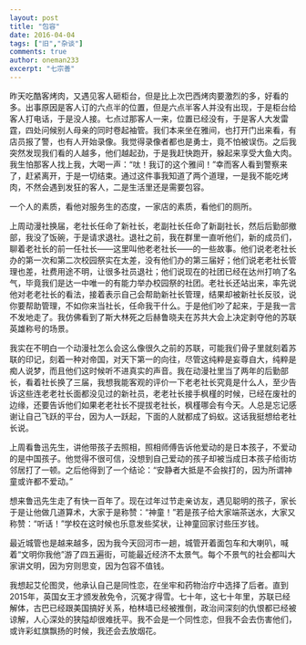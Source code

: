 ```yaml
---
layout: post
title: "包容"
date: 2016-04-04
tags: ["旧","杂谈"]
comments: true
author: oneman233
excerpt: "七宗善"
---
```


昨天吃酷客烤肉，又遇见客人砸柜台，但是比上次巴西烤肉要激烈的多，好看的多。出事原因是客人订的六点半的位置，但是六点半客人并没有出现，于是柜台给客人打电话，于是没人接。七点过那客人一来，位置已经没有，于是客人大发雷霆，四处问候别人母亲的同时卷起袖管。我们本来坐在雅间，也打开门出来看，有店员报了警，也有人开始录像。我觉得录像者都也是勇士，竟不怕被误伤。之后我突然发现我们看的人越多，他们越起劲，于是我赶快跑开，躲起来享受大鱼大肉。我生怕那客人找上我，大喝一声：“呔！我订的这个雅间！”幸而客人看到警察来了，赶紧离开，于是一切结束。通过这件事我知道了两个道理，一是我不能吃烤肉，不然会遇到发狂的客人，二是生活里还是需要包容。

一个人的素质，看他对服务生的态度，一家店的素质，看他们的厕所。

上周动漫社换届，老社长任命了新社长，老副社长任命了新副社长，然后后勤部撤部，我没了饭碗，于是请求退社。退社之前，我在群里一直听他们，新的成员们，聊着老社长的前一任社长——这里叫他老老社长——的一些故事。他们说老老社长办的第一次和第二次校园祭实在太差，没有他们办的第三届好；他们说老老社长管理也差，社费用途不明，让很多社员退社；他们说现在的社团已经在达州打响了名气，毕竟我们是达一中唯一的有能力举办校园祭的社团。老社长还站出来，率先说他对老老社长的看法，接着表示自己会帮助新社长管理，结果却被新社长反驳，说你要帮助管理，不如你来当社长，任命我干什么。于是他们吵了起来，于是我一言不发地走了。我仿佛看到了斯大林死之后赫鲁晓夫在苏共大会上决定剥夺他的苏联英雄称号的场景。

我实在不明白一个动漫社怎么会这么像很久之前的苏联，可能我们骨子里就刻着苏联的印记，刻着一种对帝国，对天下第一的向往，尽管这纯粹是妄尊自大，纯粹是痴人说梦，而且他们这时候听不进真实的声音。我在动漫社里当了两年的后勤部长，看着社长换了三届，我想我能客观的评价一下老老社长究竟是什么人，至少告诉这些连老老社长面都没见过的新社员，老老社长接手枫槿的时候，已经在废社的边缘，还要告诉他们如果老老社长不提拔老社长，枫槿哪会有今天。人总是忘记感谢让自己飞跃的平台，因为人一跃起，下面的人就都成了蚂蚁。这话我挺想给老社长说。

上周看鲁迅先生，讲他带孩子去照相，照相师傅告诉他爱动的是日本孩子，不爱动的是中国孩子。他觉得不很可信，没想到自己爱动的孩子却被当成日本孩子给街坊邻居打了一顿。之后他得到了一个结论：“安静者大抵是不会挨打的，因为所谓神童或许都不爱动。”

想来鲁迅先生走了有快一百年了。现在过年过节走亲访友，遇见聪明的孩子，家长于是让他做几道算术，大家于是称赞：“神童！”若是孩子给大家端茶送水，大家又称赞：“听话！”学校在这时候也乐意发些奖状，让神童回家讨些压岁钱。

最近城管也是越来越多，因为我今天回河市一趟，城管开着面包车和大喇叭，喊着“文明你我他”游了四五遍街，可能最近经济不太景气。每个不景气的社会都叫大家讲文明，因为穷则思变，因为包容不值钱。

我想起艾伦图灵，他承认自己是同性恋，在坐牢和药物治疗中选择了后者。直到2015年，英国女王才颁发赦免令，沉冤才得雪。七十年，这七十年里，苏联已经解体，古巴已经跟美国搞好关系，柏林墙已经被推倒，政治间深刻的仇恨都已经被谅解，人心深处的狭隘却很难抚平。我不会是一个同性恋，但我不会去伤害他们，或许彩虹旗飘扬的时候，我还会去放烟花。